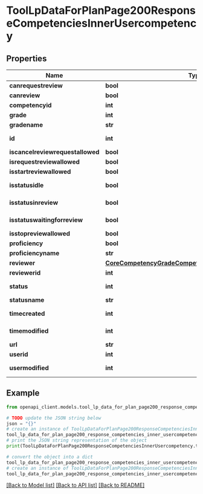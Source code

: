 # ToolLpDataForPlanPage200ResponseCompetenciesInnerUsercompetency


## Properties

Name | Type | Description | Notes
------------ | ------------- | ------------- | -------------
**canrequestreview** | **bool** | canrequestreview | 
**canreview** | **bool** | canreview | 
**competencyid** | **int** | competencyid | 
**grade** | **int** | grade | 
**gradename** | **str** | gradename | 
**id** | **int** | id | [default to 0]
**iscancelreviewrequestallowed** | **bool** | iscancelreviewrequestallowed | 
**isrequestreviewallowed** | **bool** | isrequestreviewallowed | 
**isstartreviewallowed** | **bool** | isstartreviewallowed | 
**isstatusidle** | **bool** | isstatusidle | [default to False]
**isstatusinreview** | **bool** | isstatusinreview | [default to False]
**isstatuswaitingforreview** | **bool** | isstatuswaitingforreview | [default to False]
**isstopreviewallowed** | **bool** | isstopreviewallowed | 
**proficiency** | **bool** | proficiency | 
**proficiencyname** | **str** | proficiencyname | 
**reviewer** | [**CoreCompetencyGradeCompetency200ResponseActionuser**](CoreCompetencyGradeCompetency200ResponseActionuser.md) |  | [optional] 
**reviewerid** | **int** | reviewerid | 
**status** | **int** | status | [default to 0]
**statusname** | **str** | statusname | 
**timecreated** | **int** | timecreated | [default to 0]
**timemodified** | **int** | timemodified | [default to 0]
**url** | **str** | url | 
**userid** | **int** | userid | 
**usermodified** | **int** | usermodified | [default to 0]

## Example

```python
from openapi_client.models.tool_lp_data_for_plan_page200_response_competencies_inner_usercompetency import ToolLpDataForPlanPage200ResponseCompetenciesInnerUsercompetency

# TODO update the JSON string below
json = "{}"
# create an instance of ToolLpDataForPlanPage200ResponseCompetenciesInnerUsercompetency from a JSON string
tool_lp_data_for_plan_page200_response_competencies_inner_usercompetency_instance = ToolLpDataForPlanPage200ResponseCompetenciesInnerUsercompetency.from_json(json)
# print the JSON string representation of the object
print(ToolLpDataForPlanPage200ResponseCompetenciesInnerUsercompetency.to_json())

# convert the object into a dict
tool_lp_data_for_plan_page200_response_competencies_inner_usercompetency_dict = tool_lp_data_for_plan_page200_response_competencies_inner_usercompetency_instance.to_dict()
# create an instance of ToolLpDataForPlanPage200ResponseCompetenciesInnerUsercompetency from a dict
tool_lp_data_for_plan_page200_response_competencies_inner_usercompetency_from_dict = ToolLpDataForPlanPage200ResponseCompetenciesInnerUsercompetency.from_dict(tool_lp_data_for_plan_page200_response_competencies_inner_usercompetency_dict)
```
[[Back to Model list]](../README.md#documentation-for-models) [[Back to API list]](../README.md#documentation-for-api-endpoints) [[Back to README]](../README.md)


